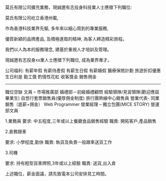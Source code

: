 莫氏有限公司擴充業務，現誠邀有志投身科技業人士應徵下列職位:



莫氏有限公司屹立香港卅載, 

作為香港科技業界先驅, 多年來以細心周到的專業服務, 

優質新穎的品牌產品, 及積極進取的精神, 為客人締造精彩旅程。

我們以人為本的服務理念, 建基於重視人才培訓及管理。

現誠邀有志投身xx業人士應徵下列職位, 成為業界專才。


公司福利:
有薪年假
有薪侍產假
有薪生日假
有薪婚假
醫療保險計劃
旅遊折扣優惠
生日利是
勤工獎
酌情性花紅
收客獎金
銷售佣金

---

職位空缺
文員 – 市場推廣部
婚禮部－初級婚禮顧問
經驗領隊/見習領隊(歡迎應屆畢業生)
自悠行套票銷售員(優厚佣金制度)
旅行團熱線中心銷售員
營業代表- 同業銷售（底薪+佣金）
Web Programmer
營業經理 – 獨立包團(MICE STORY)
營運部文員


1.業務員 
要求: 中五程度,三年或以上餐廳食品銷售經驗
職責: 開拓客戶,產品銷售
 
2.倉務跟車
 
要求: 小學程度,勤快
職責: 執貨及負責一般跟車送貨工作
 
3.司機
 
要求: 持有輕型貨車牌照,3年或以上經驗
職責: 送貨,出入倉
 
 
上述職位，薪金面議，請先致電本公司安排見工時間。








